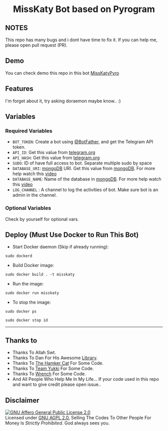 <h1 align="center">
  <b>MissKaty Bot based on Pyrogram</b>
</h1>

## NOTES
This repo has many bugs and i dont have time to fix it. If you can help me, please open pull request (PR).

## Demo
You can check demo this repo in this bot [MissKatyPyro](https://t.me/MissKatyRoBot)

## Features
I'm forget about it, try asking doraemon maybe know.. :)

## Variables

### Required Variables
* `BOT_TOKEN`: Create a bot using [@BotFather](https://t.me/BotFather), and get the Telegram API token.
* `API_ID`: Get this value from [telegram.org](https://my.telegram.org/apps)
* `API_HASH`: Get this value from [telegram.org](https://my.telegram.org/apps)
* `SUDO`: ID of have full access to bot. Separate multiple sudo by space
* `DATABASE_URI`: [mongoDB](https://www.mongodb.com) URI. Get this value from [mongoDB](https://www.mongodb.com). For more help watch this [video](https://youtu.be/1G1XwEOnxxo)
* `DATABASE_NAME`: Name of the database in [mongoDB](https://www.mongodb.com). For more help watch this [video](https://youtu.be/1G1XwEOnxxo)
* `LOG_CHANNEL` : A channel to log the activities of bot. Make sure bot is an admin in the channel.
### Optional Variables
Check by yourself for optional vars.

## Deploy (Must Use Docker to Run This Bot)

- Start Docker daemon (Skip if already running):
```
sudo dockerd
```
- Build Docker image:
```
sudo docker build . -t misskaty
```
- Run the image:
```
sudo docker run misskaty
```
- To stop the image:
```
sudo docker ps
```
```
sudo docker stop id
```

----


## Thanks to 
 - Thanks To Allah Swt.
 - Thanks To Dan For His Awesome [Library](https://github.com/pyrogram/pyrogram).
 - Thanks To [The Hamker Cat](https://github.com/TheHamkerCat) For Some Code.
 - Thanks To [Team Yukki](https://github.com/TeamYukki) For Some Code.
 - Thanks To [Wrench](https://github.com/EverythingSuckz) For Some Code.
 - And All People Who Help Me In My Life...
 If your code used in this repo and want to give credit please open issue..

## Disclaimer
[![GNU Affero General Public License 2.0](https://www.gnu.org/graphics/agplv3-155x51.png)](https://www.gnu.org/licenses/agpl-3.0.en.html#header)    
Licensed under [GNU AGPL 2.0.](https://github.com/yasirarism/MissKatyPyro/blob/master/LICENSE)
Selling The Codes To Other People For Money Is *Strictly Prohibited*. God always sees you.
